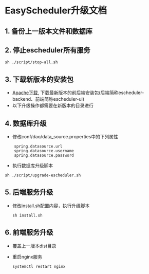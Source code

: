 
# EasyScheduler升级文档

## 1. 备份上一版本文件和数据库

## 2. 停止escheduler所有服务

 `sh ./script/stop-all.sh`

## 3. 下载新版本的安装包

- [Apache下载](#), 下载最新版本的前后端安装包(后端简称escheduler-backend、前端简称escheduler-ui)
- 以下升级操作都需要在新版本的目录进行

## 4. 数据库升级
- 修改conf/dao/data_source.properties中的下列属性

```
    spring.datasource.url
    spring.datasource.username
    spring.datasource.password
```

- 执行数据库升级脚本

`sh ./script/upgrade-escheduler.sh`

## 5. 后端服务升级

- 修改install.sh配置内容，执行升级脚本
  
  `sh install.sh`

## 6. 前端服务升级
- 覆盖上一版本dist目录
- 重启nginx服务
  
    `systemctl restart nginx`

